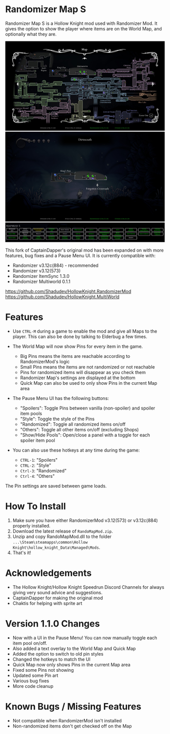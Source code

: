 # Randomizer Map S
Randomizer Map S is a Hollow Knight mod used with Randomizer Mod. It gives the option to show the player where items are on the World Map, and optionally what they are.

![Example Screenshot](./readmeAssets/worldmap.jpg)
![Example Screenshot](./readmeAssets/quickmap.jpg)
![Example Screenshot](./readmeAssets/GUI.PNG)

This fork of CaptainDapper's original mod has been expanded on with more features, bug fixes and a Pause Menu UI. It is currently compatible with:
- Randomizer v3.12c(884) - recommended
- Randomizer v3.12(573)
- Randomizer ItemSync 1.3.0
- Randomizer Multiworld 0.1.1

https://github.com/Shadudev/HollowKnight.RandomizerMod
https://github.com/Shadudev/HollowKnight.MultiWorld

# Features
- Use `CTRL-M` during a game to enable the mod and give all Maps to the player. This can also be done by talking to Elderbug a few times.

- The World Map will now show Pins for every item in the game.
    - Big Pins means the items are reachable according to RandomizerMod's logic
    - Small Pins means the items are not randomized or not reachable
    - Pins for randomized items will disappear as you check them
    - Randomizer Map's settings are displayed at the bottom
    - Quick Map can also be used to only show Pins in the current Map area

- The Pause Menu UI has the following buttons:
    - "Spoilers": Toggle Pins between vanilla (non-spoiler) and spoiler item pools
    - "Style": Toggle the style of the Pins
    - "Randomized": Toggle all randomized items on/off
    - "Others": Toggle all other items on/off (excluding Shops)
    - "Show/Hide Pools": Open/close a panel with a toggle for each spoiler item pool

- You can also use these hotkeys at any time during the game:
    - `CTRL-1`: "Spoilers"
    - `CTRL-2`: "Style"
    - `Ctrl-3`: "Randomized"
    - `Ctrl-4`: "Others"

The Pin settings are saved between game loads.

# How To Install
1. Make sure you have either RandomizerMod v3.12(573) or v3.12c(884) properly installed.
2. Download the latest release of `RandoMapMod.zip`.
3. Unzip and copy RandoMapMod.dll to the folder `...\Steam\steamapps\common\Hollow Knight\hollow_knight_Data\Managed\Mods`.
4. That's it!

# Acknowledgements
- The Hollow Knight/Hollow Knight Speedrun Discord Channels for always giving very sound advice and suggestions.
- CaptainDapper for making the original mod
- Chaktis for helping with sprite art

# Version 1.1.0 Changes
- Now with a UI in the Pause Menu! You can now manually toggle each item pool on/off.
- Also added a text overlay to the World Map and Quick Map
- Added the option to switch to old pin styles
- Changed the hotkeys to match the UI
- Quick Map now only shows Pins in the current Map area
- Fixed some Pins not showing
- Updated some Pin art
- Various bug fixes
- More code cleanup

# Known Bugs / Missing Features
- Not compatible when RandomizerMod isn't installed
- Non-randomized items don't get checked off on the Map
